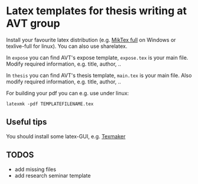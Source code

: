 Latex templates for thesis writing at AVT group
===============================================

Install your favourite latex distribution (e.g. [MikTex full](https://miktex.org/) on Windows or texlive-full for linux).
You can also use sharelatex.

In `expose` you can find AVT's expose template, `expose.tex` is your main file.
Modify required information, e.g. title, author, ..

In `thesis` you can find AVT's thesis template, `main.tex` is your main file.
Also modify required information, e.g. title, author, ..

For building your pdf you can e.g. use under linux:
```
latexmk -pdf TEMPLATEFILENAME.tex
```

Useful tips
-----------

You should install some latex-GUI, e.g. [Texmaker](http://www.xm1math.net/texmaker/)

TODOS
-----
* add missing files
* add research seminar template


